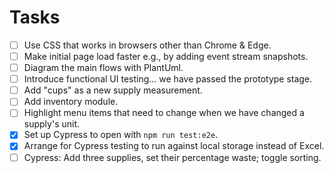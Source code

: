 # Tasks

- [ ] Use CSS that works in browsers other than Chrome & Edge.
- [ ] Make initial page load faster e.g., by adding event stream snapshots.
- [ ] Diagram the main flows with PlantUml.
- [ ] Introduce functional UI testing... we have passed the prototype stage.
- [ ] Add "cups" as a new supply measurement.
- [ ] Add inventory module.
- [ ] Highlight menu items that need to change when we have changed a supply's unit.
- [x] Set up Cypress to open with `npm run test:e2e`.
- [x] Arrange for Cypress testing to run against local storage instead of Excel.
- [ ] Cypress: Add three supplies, set their percentage waste; toggle sorting.

